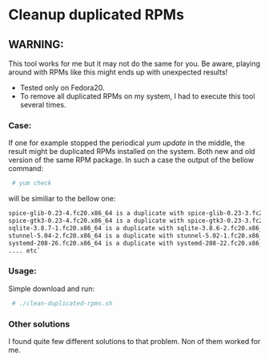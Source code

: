 # Cleanup duplicated RPMs

## WARNING:
This tool works for me but it may not do the same for you.
Be aware, playing around with RPMs like this might ends up with unexpected results!
* Tested only on Fedora20.
* To remove all duplicated RPMs on my system, I had to execute this tool several times. 


### Case: 
If one for example stopped the periodical *yum update* in the middle, the result might be duplicated RPMs installed on the system. Both new and old version of the same RPM package.
In such a case the output of the bellow command:

```bash
 # yum check
```

will be similiar to the bellow one:

```bash
spice-glib-0.23-4.fc20.x86_64 is a duplicate with spice-glib-0.23-3.fc20.x86_64
spice-gtk3-0.23-4.fc20.x86_64 is a duplicate with spice-gtk3-0.23-3.fc20.x86_64
sqlite-3.8.7-1.fc20.x86_64 is a duplicate with sqlite-3.8.6-2.fc20.x86_64
stunnel-5.04-2.fc20.x86_64 is a duplicate with stunnel-5.02-1.fc20.x86_64
systemd-208-26.fc20.x86_64 is a duplicate with systemd-208-22.fc20.x86_64
.... etc`
```

### Usage:

Simple download and run:

```bash
 # ./clean-duplicated-rpms.sh
```

### Other solutions
I found quite few different solutions to that problem. Non of them worked for me.



